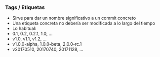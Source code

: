 ### Tags / Etiquetas

* Sirve para dar un nombre significativo a un commit concreto
* Una etiqueta concreta no debería ser modificada a lo largo del tiempo
* Lo habitual:
 * 0.1, 0.2, 0.2.1, 1.0, ...
 * v1.0, v1.1, v1.2, ...
 * v1.0.0-alpha, 1.0.0-beta, 2.0.0-rc.1 
 * v20170510, 20170740, 20171128, …